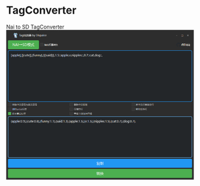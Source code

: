 # TagConverter
Nai to SD TagConverter
![干翻nai3](https://raw.githubusercontent.com/MikumikuDAIFans/TagConverter/refs/heads/main/QQ20241121-103652.jpg)


